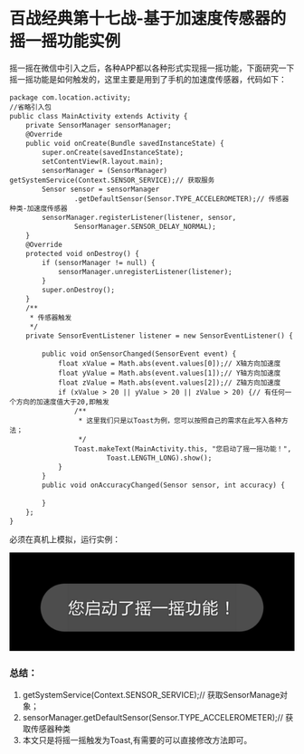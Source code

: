 # 百战经典第十七战-基于加速度传感器的摇一摇功能实例

摇一摇在微信中引入之后，各种APP都以各种形式实现摇一摇功能，下面研究一下摇一摇功能是如何触发的，这里主要是用到了手机的加速度传感器，代码如下：

```
package com.location.activity;
//省略引入包
public class MainActivity extends Activity {
    private SensorManager sensorManager;
    @Override
    public void onCreate(Bundle savedInstanceState) {
        super.onCreate(savedInstanceState);
        setContentView(R.layout.main);
        sensorManager = (SensorManager) getSystemService(Context.SENSOR_SERVICE);// 获取服务
        Sensor sensor = sensorManager
                .getDefaultSensor(Sensor.TYPE_ACCELEROMETER);// 传感器种类-加速度传感器
        sensorManager.registerListener(listener, sensor,
                SensorManager.SENSOR_DELAY_NORMAL);
    }
    @Override
    protected void onDestroy() {
        if (sensorManager != null) {
            sensorManager.unregisterListener(listener);
        }
        super.onDestroy();
    }
    /**
     * 传感器触发
     */
    private SensorEventListener listener = new SensorEventListener() {

        public void onSensorChanged(SensorEvent event) {
            float xValue = Math.abs(event.values[0]);// X轴方向加速度
            float yValue = Math.abs(event.values[1]);// Y轴方向加速度
            float zValue = Math.abs(event.values[2]);// Z轴方向加速度
            if (xValue > 20 || yValue > 20 || zValue > 20) {// 有任何一个方向的加速度值大于20,即触发
                /**
                 * 这里我们只是以Toast为例，您可以按照自己的需求在此写入各种方法；
                 */
                Toast.makeText(MainActivity.this, "您启动了摇一摇功能！",
                        Toast.LENGTH_LONG).show();
            }
        }
        public void onAccuracyChanged(Sensor sensor, int accuracy) {

        }
    };
}
```

必须在真机上模拟，运行实例：

![](images/50.png)

### 总结：

1. getSystemService(Context.SENSOR_SERVICE);// 获取SensorManage对象； 
2. sensorManager.getDefaultSensor(Sensor.TYPE_ACCELEROMETER);// 获取传感器种类 
3. 本文只是将摇一摇触发为Toast,有需要的可以直接修改方法即可。